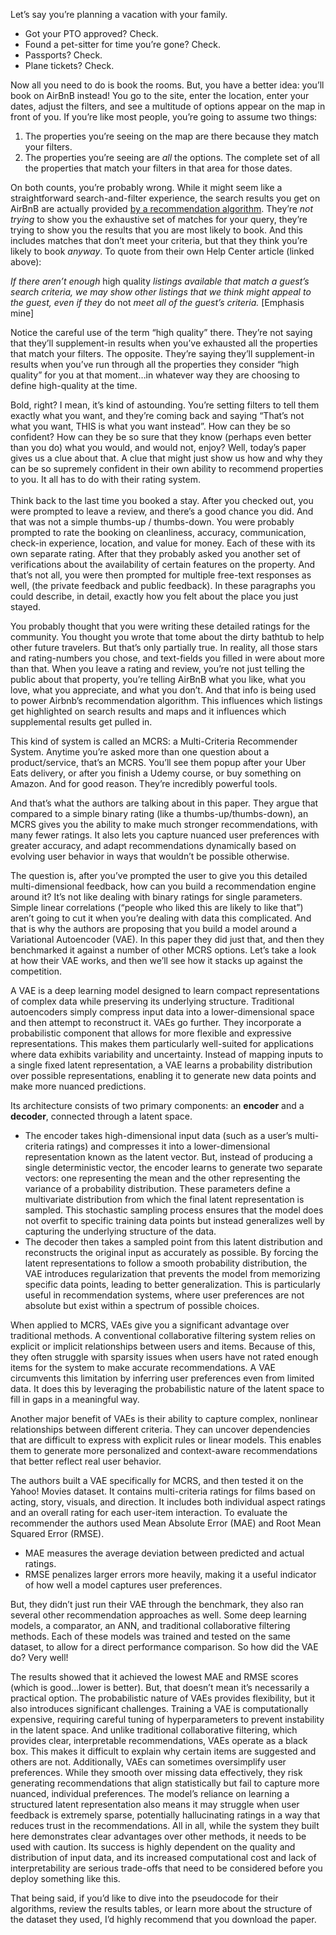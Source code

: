 Let’s say you’re planning a vacation with your family.

* Got your PTO approved? Check.  
* Found a pet-sitter for time you’re gone? Check.  
* Passports? Check.  
* Plane tickets? Check.

Now all you need to do is book the rooms. But, you have a better idea: you’ll book on AirBnB instead\! You go to the site, enter the location, enter your dates, adjust the filters, and see a multitude of options appear on the map in front of you. If you’re like most people, you’re going to assume two things:

1. The properties you’re seeing on the map are there because they match your filters.  
2. The properties you’re seeing are *all* the options. The complete set of all the properties that match your filters in that area for those dates.

On both counts, you’re probably wrong. While it might seem like a straightforward search-and-filter experience, the search results you get on AirBnB are actually provided [by a recommendation algorithm](https://www.airbnb.com/help/article/39#section-heading-3). They’re *not* *trying* to show you the exhaustive set of matches for your query, they’re trying to show you the results that you are most likely to book. And this includes matches that don’t meet your criteria, but that they think you’re likely to book *anyway*. To quote from their own Help Center article (linked above):

*If there aren’t enough* high quality *listings available that match a guest’s search criteria, we may show other listings that we think might appeal to the guest, even if they* do not *meet all of the guest’s criteria.* \[Emphasis mine\]

Notice the careful use of the term “high quality” there. They’re not saying that they’ll supplement-in results when you’ve exhausted all the properties that match your filters. The opposite. They’re saying they’ll supplement-in results when you’ve run through all the properties they consider “high quality” for you at that moment…in whatever way they are choosing to define high-quality at the time.

Bold, right? I mean, it’s kind of astounding. You’re setting filters to tell them exactly what you want, and they’re coming back and saying “That’s not what you want, THIS is what you want instead”. How can they be so confident? How can they be so sure that they know (perhaps even better than you do) what you would, and would not, enjoy? Well, today’s paper gives us a clue about that. A clue that might just show us how and why they can be so supremely confident in their own ability to recommend properties to you. It all has to do with their rating system.  
​  
Think back to the last time you booked a stay. After you checked out, you were prompted to leave a review, and there’s a good chance you did. And that was not a simple thumbs-up / thumbs-down. You were probably prompted to rate the booking on cleanliness, accuracy, communication, check-in experience, location, and value for money. Each of these with its own separate rating. After that they probably asked you another set of verifications about the availability of certain features on the property. And that’s not all, you were then prompted for multiple free-text responses as well, (the private feedback and public feedback). In these paragraphs you could describe, in detail, exactly how you felt about the place you just stayed.

You probably thought that you were writing these detailed ratings for the community. You thought you wrote that tome about the dirty bathtub to help other future travelers. But that’s only partially true. In reality, all those stars and rating-numbers you chose, and text-fields you filled in were about more than that. When you leave a rating and review, you’re not just telling the public about that property, you’re telling AirBnB what you like, what you love, what you appreciate, and what you don’t. And that info is being used to power Airbnb’s recommendation algorithm. This influences which listings get highlighted on search results and maps and it influences which supplemental results get pulled in.

This kind of system is called an MCRS: a Multi-Criteria Recommender System. Anytime you’re asked more than one question about a product/service, that’s an MCRS. You’ll see them popup after your Uber Eats delivery, or after you finish a Udemy course, or buy something on Amazon. And for good reason. They’re incredibly powerful tools.

And that’s what the authors are talking about in this paper. They argue that compared to a simple binary rating (like a thumbs-up/thumbs-down), an MCRS gives you the ability to make much stronger recommendations, with many fewer ratings. It also lets you capture nuanced user preferences with greater accuracy, and adapt recommendations dynamically based on evolving user behavior in ways that wouldn’t be possible otherwise.

The question is, after you’ve prompted the user to give you this detailed multi-dimensional feedback, how can you build a recommendation engine around it? It’s not like dealing with binary ratings for single parameters. Simple linear correlations (“people who liked this are likely to like that”) aren’t going to cut it when you’re dealing with data this complicated. And that is why the authors are proposing that you build a model around a Variational Autoencoder (VAE). In this paper they did just that, and then they benchmarked it against a number of other MCRS options. Let’s take a look at how their VAE works, and then we’ll see how it stacks up against the competition.

A VAE is a deep learning model designed to learn compact representations of complex data while preserving its underlying structure. Traditional autoencoders simply compress input data into a lower-dimensional space and then attempt to reconstruct it. VAEs go further. They incorporate a probabilistic component that allows for more flexible and expressive representations. This makes them particularly well-suited for applications where data exhibits variability and uncertainty. Instead of mapping inputs to a single fixed latent representation, a VAE learns a probability distribution over possible representations, enabling it to generate new data points and make more nuanced predictions.

Its architecture consists of two primary components: an **encoder** and a **decoder**, connected through a latent space.

* The encoder takes high-dimensional input data (such as a user’s multi-criteria ratings) and compresses it into a lower-dimensional representation known as the latent vector. But, instead of producing a single deterministic vector, the encoder learns to generate two separate vectors: one representing the mean and the other representing the variance of a probability distribution. These parameters define a multivariate distribution from which the final latent representation is sampled. This stochastic sampling process ensures that the model does not overfit to specific training data points but instead generalizes well by capturing the underlying structure of the data.  
* The decoder then takes a sampled point from this latent distribution and reconstructs the original input as accurately as possible. By forcing the latent representations to follow a smooth probability distribution, the VAE introduces regularization that prevents the model from memorizing specific data points, leading to better generalization. This is particularly useful in recommendation systems, where user preferences are not absolute but exist within a spectrum of possible choices.

When applied to MCRS, VAEs give you a significant advantage over traditional methods. A conventional collaborative filtering system relies on explicit or implicit relationships between users and items. Because of this, they often struggle with sparsity issues when users have not rated enough items for the system to make accurate recommendations. A VAE circumvents this limitation by inferring user preferences even from limited data. It does this by leveraging the probabilistic nature of the latent space to fill in gaps in a meaningful way.

Another major benefit of VAEs is their ability to capture complex, nonlinear relationships between different criteria. They can uncover dependencies that are difficult to express with explicit rules or linear models. This enables them to generate more personalized and context-aware recommendations that better reflect real user behavior.

The authors built a VAE specifically for MCRS, and then tested it on the Yahoo\! Movies dataset. It contains multi-criteria ratings for films based on acting, story, visuals, and direction. It includes both individual aspect ratings and an overall rating for each user-item interaction. To evaluate the recommender the authors used Mean Absolute Error (MAE) and Root Mean Squared Error (RMSE).

* MAE measures the average deviation between predicted and actual ratings.  
* RMSE penalizes larger errors more heavily, making it a useful indicator of how well a model captures user preferences.

But, they didn’t just run their VAE through the benchmark, they also ran several other recommendation approaches as well. Some deep learning models, a comparator, an ANN, and traditional collaborative filtering methods. Each of these models was trained and tested on the same dataset, to allow for a direct performance comparison. So how did the VAE do? Very well\!

The results showed that it achieved the lowest MAE and RMSE scores (which is good...lower is better). But, that doesn’t mean it’s necessarily a practical option. The probabilistic nature of VAEs provides flexibility, but it also introduces significant challenges. Training a VAE is computationally expensive, requiring careful tuning of hyperparameters to prevent instability in the latent space. And unlike traditional collaborative filtering, which provides clear, interpretable recommendations, VAEs operate as a black box. This makes it difficult to explain why certain items are suggested and others are not. Additionally, VAEs can sometimes oversimplify user preferences. While they smooth over missing data effectively, they risk generating recommendations that align statistically but fail to capture more nuanced, individual preferences. The model’s reliance on learning a structured latent representation also means it may struggle when user feedback is extremely sparse, potentially hallucinating ratings in a way that reduces trust in the recommendations. All in all, while the system they built here demonstrates clear advantages over other methods, it needs to be used with caution. Its success is highly dependent on the quality and distribution of input data, and its increased computational cost and lack of interpretability are serious trade-offs that need to be considered before you deploy something like this.

That being said, if you’d like to dive into the pseudocode for their algorithms, review the results tables, or learn more about the structure of the dataset they used, I’d highly recommend that you download the paper.

